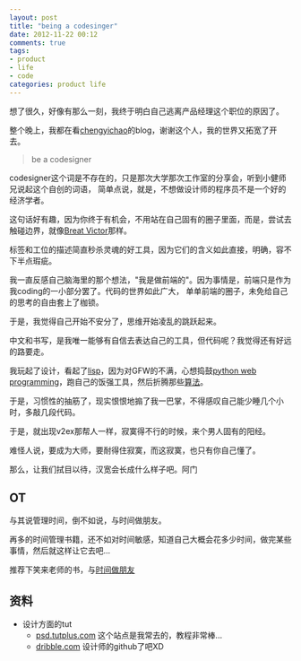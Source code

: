 ```yaml
---
layout: post
title: "being a codesinger"
date: 2012-11-22 00:12
comments: true
tags:
- product
- life
- code
categories: product life
---
```


想了很久，好像有那么一刻，我终于明白自己逃离产品经理这个职位的原因了。

整个晚上，我都在看[chengyichao][]的blog，谢谢这个人，我的世界又拓宽了开去。

>be a codesigner

codesigner这个词是不存在的，只是那次大学那次工作室的分享会，听到小健师兄说起这个自创的词语，
简单点说，就是，不想做设计师的程序员不是一个好的经济学者。

这句话好有趣，因为你终于有机会，不用站在自己固有的圈子里面，而是，尝试去触碰边界，就像[Breat Victor][]那样。

<!--more-->
标签和工位的描述简直秒杀灵魂的好工具，因为它们的含义如此直接，明确，容不下半点瑕疵。

我一直反感自己脑海里的那个想法，"我是做前端的"。因为事情是，前端只是作为我coding的一小部分罢了。代码的世界如此广大，
单单前端的圈子，未免给自己的思考的自由套上了枷锁。

于是，我觉得自己开始不安分了，思维开始凌乱的跳跃起来。

中文和书写，是我唯一能够有自信去表达自己的工具，但代码呢？我觉得还有好远的路要走。

我玩起了设计，看起了[lisp][]，因为对GFW的不满，心想捣鼓[python web programming][]，跑自己的饭强工具，然后折腾那些[算法][algorithm]。

于是，习惯性的抽筋了，现实恨恨地搧了我一巴掌，不得感叹自己能少睡几个小时，多敲几段代码。

于是，就出现v2ex那帮人一样，寂寞得不行的时候，来个男人固有的阳经。

难怪人说，要成为大师，要耐得住寂寞，而这寂寞，也只有你自己懂了。

那么，让我们拭目以待，汉宽会长成什么样子吧。阿门

OT
---
与其说管理时间，倒不如说，与时间做朋友。

再多的时间管理书籍，还不如对时间敏感，知道自己大概会花多少时间，做完某些事情，然后就这样让它去吧...

推荐下笑来老师的书，与[时间做朋友][time friend]


资料
---
- 设计方面的tut
    - [psd.tutplus.com][] 这个站点是我常去的，教程非常棒...
    - [dribble.com][] 设计师的github了吧XD

[psd.tutplus.com]: http://psd.tutsplus.com/articles/web/50-great-photoshop-tutorials-for-clever-beginners/
[dribble.com]: http://dribbble.com/
[lisp]: http://book.douban.com/subject/1632977/
[python web programming]: http://book.douban.com/subject/4793807/
[algorithm]: http://book.douban.com/subject/1436134/
[time friend]: http://book.douban.com/subject/3609132/
[chengyichao]: http://blog.chengyichao.info/
[Breat Victor]: http://worrydream.com/#!/Bio
